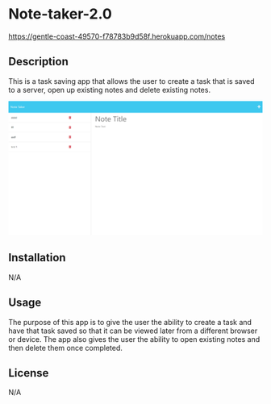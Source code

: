 # Note-taker-2.0

https://gentle-coast-49570-f78783b9d58f.herokuapp.com/notes

## Description 

This is a task saving app that allows the user to create a task that is saved to a server, open up existing notes and delete existing notes.

![Alt text](<Screenshot (20).png>)

## Installation

N/A

## Usage

The purpose of this app is to give the user the ability to create a task and have that task saved so that it can be viewed later from a different browser or device. The app also gives the user the ability to open existing notes and then delete them once completed. 

## License

N/A